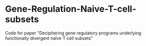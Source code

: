 # Gene-Regulation-Naive-T-cell-subsets
Code for paper "Deciphering gene regulatory programs underlying functionally divergent naïve T cell subsets"
